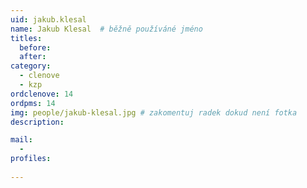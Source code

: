 ```yaml
---
uid: jakub.klesal
name: Jakub Klesal 	# běžně používáné jméno
titles:
  before: 
  after:
category:
  - clenove
  - kzp
ordclenove: 14
ordpms: 14
img: people/jakub-klesal.jpg # zakomentuj radek dokud není fotka
description: 

mail:
  - 
profiles:
 
---
```

